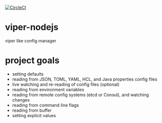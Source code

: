 [![CircleCI](https://circleci.com/gh/swapnilmishra/viper-node.svg?style=svg)](https://circleci.com/gh/swapnilmishra/viper-node)

# viper-nodejs

viper like config manager

# project goals

- setting defaults
- reading from JSON, TOML, YAML, HCL, and Java properties config files
- live watching and re-reading of config files (optional)
- reading from environment variables
- reading from remote config systems (etcd or Consul), and watching changes
- reading from command line flags
- reading from buffer
- setting explicit values
